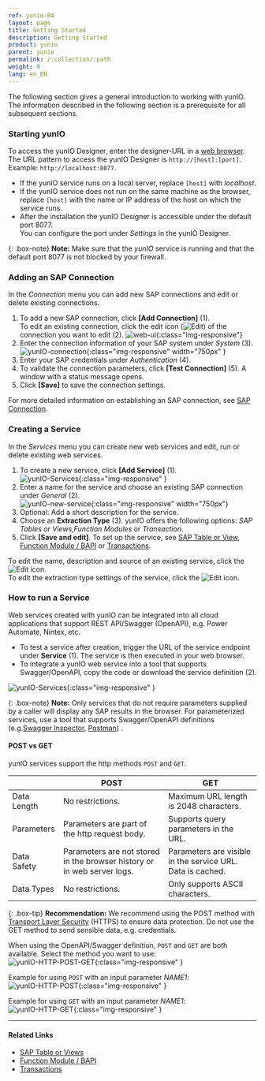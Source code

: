 ```yaml
---
ref: yunio-04
layout: page
title: Getting Started
description: Getting Started
product: yunio
parent: yunio
permalink: /:collection/:path
weight: 9
lang: en_EN
---
```



The following section gives a general introduction to working with yunIO. 
The information described in the following section is a prerequisite for all subsequent sections.

### Starting yunIO

To access the yunIO Designer, enter the designer-URL in a [web browser](https://help.theobald-software.com/en/yunio/introduction/requirements#supported-web-browsers).<br>
The URL pattern to access the yunIO Designer is `http://[host]:[port]`. Example: `http://localhost:8077`.<br>
- If the yunIO service runs on a local server, replace `[host]` with *localhost*.
- If the yunIO service does not run on the same machine as the browser, replace `[host]` with the name or IP address of the host on which the service runs.
- After the installation the yunIO Designer is accessible under the default port 8077. <br>
You can configure the port under *Settings* in the yunIO Designer.

{: .box-note}
**Note:** Make sure that the *yunIO* service is running and that the default port 8077 is not blocked by your firewall.


### Adding an SAP Connection

In the *Connection* menu you can add new SAP connections and edit or delete existing connections.

1. To add a new SAP connection, click **[Add Connection]** (1).<br>
To edit an existing connection, click the edit icon (![Edit](/img/content/yunio/edit.png)) of the connection you want to edit (2).
![web-ui](/img/content/yunio/web-ui.png){:class="img-responsive"}
2. Enter the connection information of your SAP system under *System* (3).<br>
![yunIO-connection](/img/content/yunio/yunio-connections.png){:class="img-responsive" width="750px" }
3. Enter your SAP credentials under *Authentication* (4).
4. To validate the connection parameters, click **[Test Connection]** (5). A window with a status message opens.
5. Click **[Save]** to save the connection settings. <br>

For more detailed information on establishing an SAP connection, see [SAP Connection](./sap-connection).

### Creating a Service

In the *Services* menu you can create new web services and edit, run or delete existing web services.

1. To create a new service, click **[Add Service]** (1).<br>
![yunIO-Services](/img/content/yunio/yunio-services.png){:class="img-responsive" }
2. Enter a name for the service and choose an existing SAP connection under *General* (2).<br>
![yunIO-new-service](/img/content/yunio/create-table.png){:class="img-responsive" width="750px"}
3. Optional: Add a short description for the service. 
4. Choose an **Extraction Type** (3). yunIO offers the following options: *SAP Tables or Views*,*Function Modules* or *Transaction*. 
5. Click **[Save and edit]**.
To set up the service, see [SAP Table or View](./table-and-views), [Function Module / BAPI](./bapis-and-function-modules) or [Transactions](./transactions).

To edit the name, description and source of an existing service, click the ![Edit](/img/content/yunio/edit-type-icon.png) icon.<br>
To edit the extraction type settings of the service, click the ![Edit](/img/content/yunio/edit-cog-icon.png) icon. <br>

### How to run a Service

Web services created with yunIO can be integrated into all cloud applications that support REST API/Swagger (OpenAPI), e.g. Power Automate, Nintex, etc.

- To test a service after creation, trigger the URL of the service endpoint under **Service** (1). The service is then executed in your web browser. <br>
- To integrate a yunIO web service into a tool that supports Swagger/OpenAPI, copy the code or download the service definition (2).

![yunIO-Services](/img/content/yunio/yunio-run-services.png){:class="img-responsive" }

{: .box-note}
**Note:** Only services that do not require parameters supplied by a caller will display any SAP results in the browser. For parameterized services, use a tool
that supports Swagger/OpenAPI definitions (e.g.[Swagger Inspector](https://kb.theobald-software.com/yunio/running-a-yunio-service-in-swagger-inspector), [Postman](https://kb.theobald-software.com/yunio/running-a-yunio-service-in-postman)) . 

#### POST vs GET
yunIO services support the http methods `POST` and `GET`.

|  | POST | GET |
|--|-----|------|
| Data Length | No restrictions. | Maximum URL length is 2048 characters. |
| Parameters | Parameters are part of the http request body. | Supports query parameters in the URL. | 
| Data Safety | Parameters are not stored in the browser history or in web server logs. | Parameters are visible in the service URL. Data is cached. | 
| Data Types | No restrictions. | Only supports ASCII characters. |


{: .box-tip}
**Recommendation:** We recommend using the POST method with [Transport Layer Security](./server-settings) (HTTPS) to ensure data protection. Do not use the GET method to send sensible data, e.g. credentials.

When using the OpenAPI/Swagger definition, `POST` and `GET` are both available. Select the method you want to use:<br>
![yunIO-HTTP-POST-GET](/img/content/yunio/http-post-get.png){:class="img-responsive" }

Example for using `POST` with an input parameter *NAME1*:<br>
![yunIO-HTTP-POST](/img/content/yunio/http-post.png){:class="img-responsive" }

Example for using `GET` with an input parameter *NAME1*:<br>
![yunIO-HTTP-GET](/img/content/yunio/http-get.png){:class="img-responsive" }



*****
#### Related Links
- [SAP Table or Views](./table-and-views)
- [Function Module / BAPI](./bapis-and-function-modules)
- [Transactions](./transactions)
